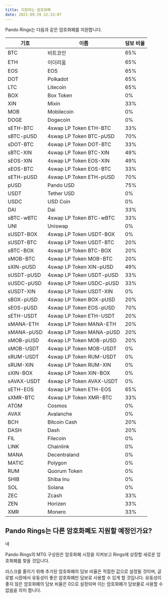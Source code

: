 ```yaml
---
title: 지원하는 암호화폐
date: 2021-09-29 22:33:07
---
```


Pando Rings는 다음과 같은 암호화폐를 지원합니다.

| 기호         | 이름                       | 담보 비율 |
| ---------- | ------------------------ | ----- |
| BTC        | 비트코인                     | 65%   |
| ETH        | 이더리움                     | 65%   |
| EOS        | EOS                      | 65%   |
| DOT        | Polkadot                 | 65%   |
| LTC        | Litecoin                 | 65%   |
| BOX        | Box Token                | 0%    |
| XIN        | Mixin                    | 33%   |
| MOB        | Mobilecoin               | 0%    |
| DOGE       | Dogecoin                 | 0%    |
| sETH-BTC   | 4swap LP Token ETH-BTC   | 33%   |
| sBTC-pUSD  | 4swap LP Token BTC-pUSD  | 70%   |
| sDOT-BTC   | 4swap LP Token DOT-BTC   | 33%   |
| sBTC-XIN   | 4swap LP Token BTC-XIN   | 49%   |
| sEOS-XIN   | 4swap LP Token EOS-XIN   | 49%   |
| sEOS-BTC   | 4swap LP Token EOS-BTC   | 33%   |
| sETH-pUSD  | 4swap LP Token ETH-pUSD  | 70%   |
| pUSD       | Pando USD                | 75%   |
| USDT       | Tether USD               | 0%    |
| USDC       | USD Coin                 | 0%    |
| DAI        | Dai                      | 33%   |
| sBTC-wBTC  | 4swap LP Token BTC-wBTC  | 33%   |
| UNI        | Uniswap                  | 0%    |
| sUSDT-BOX  | 4swap LP Token USDT-BOX  | 0%    |
| sUSDT-BTC  | 4swap LP Token USDT-BTC  | 20%   |
| sBTC-BOX   | 4swap LP Token BTC-BOX   | 20%   |
| sMOB-BTC   | 4swap LP Token MOB-BTC   | 20%   |
| sXIN-pUSD  | 4swap LP Token XIN-pUSD  | 49%   |
| sUSDT-pUSD | 4swap LP Token USDT-pUSD | 33%   |
| sUSDC-pUSD | 4swap LP Token USDC-pUSD | 33%   |
| sUSDT-XIN  | 4swap LP Token USDT-XIN  | 0%    |
| sBOX-pUSD  | 4swap LP Token BOX-pUSD  | 20%   |
| sEOS-pUSD  | 4swap LP Token EOS-pUSD  | 70%   |
| sETH-USDT  | 4swap LP Token ETH-USDT  | 20%   |
| sMANA-ETH  | 4swap LP Token MANA-ETH  | 20%   |
| sMANA-pUSD | 4swap LP Token MANA-pUSD | 20%   |
| sMOB-pUSD  | 4swap LP Token MOB-pUSD  | 20%   |
| sMOB-USDT  | 4swap LP Token MOB-USDT  | 0%    |
| sRUM-USDT  | 4swap LP Token RUM-USDT  | 0%    |
| sRUM-XIN   | 4swap LP Token RUM-XIN   | 0%    |
| sXIN-BOX   | 4swap LP Token XIN-BOX   | 0%    |
| sAVAX-USDT | 4swap LP Token AVAX-USDT | 0%    |
| sETH-EOS   | 4swap LP Token ETH-EOS   | 65%   |
| sXMR-BTC   | 4swap LP Token XMR-BTC   | 33%   |
| ATOM       | Cosmos                   | 0%    |
| AVAX       | Avalanche                | 0%    |
| BCH        | Bitcoin Cash             | 20%   |
| DASH       | Dash                     | 20%   |
| FIL        | Filecoin                 | 0%    |
| LINK       | Chainlink                | 0%    |
| MANA       | Decentraland             | 0%    |
| MATIC      | Polygon                  | 0%    |
| RUM        | Quorum Token             | 0%    |
| SHIB       | Shiba Inu                | 0%    |
| SOL        | Solana                   | 0%    |
| ZEC        | Zcash                    | 33%   |
| ZEN        | Horizen                  | 33%   |
| XMR        | Monero                   | 33%   |




## Pando Rings는 다른 암호화폐도 지원할 예정인가요?

네

Pando Rings의 MTG 구성원은 암호화폐 시장을 지켜보고 Rings에 상장할 새로운 암호화폐를 찾을 것입니다.

리스크를 줄이기 위해 추가된 암호화폐의 담보 비율은 적절한 값으로 설정될 것이며, 글로벌 시장에서 유동성이 좋은 암호화폐만 담보로 사용할 수 있게 할 것입니다. 유동성이 좋지 않은 암호화폐의 담보 비율은 0으로 설정되며 이는 암호화폐가 담보물로 사용할 수 없음을 의미 합니다.

